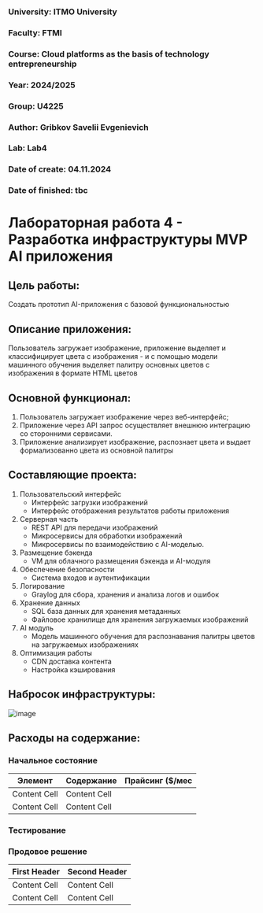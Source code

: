 ### University: ITMO University
### Faculty: FTMI
### Course: Cloud platforms as the basis of technology entrepreneurship
### Year: 2024/2025
### Group: U4225
### Author: Gribkov Savelii Evgenievich
### Lab: Lab4
### Date of create: 04.11.2024
### Date of finished: tbc

# Лабораторная работа 4 - Разработка инфраструктуры MVP AI приложения

## Цель работы: 
Создать прототип AI-приложения с базовой функциональностью

## Описание приложения:
Пользователь загружает изображение, приложение выделяет и классифицирует цвета с изображения - и с помощью модели машинного обучения выделяет палитру основных цветов с изображения в формате HTML цветов
## Основной функционал:
1. Пользователь загружает изображение через веб-интерфейс;
2. Приложение через API запрос осуществляет внешнюю интеграцию со сторонними сервисами.
3. Приложение анализирует изображение, распознает цвета и выдает формализованно цвета из основной палитры

## Составляющие проекта:
1. Пользовательский интерфейс
   - Интерфейс загрузки изображений
   - Интерфейс отображения результатов работы приложения
3. Серверная часть
   - REST API для передачи изображений
   - Микросервисы для обработки изображений
   - Микросервисы по взаимодействию с AI-моделью.
5. Размещение бэкенда
   - VM для облачного размещения бэкенда и AI-модуля
7. Обеспечение безопасности
   - Система входов и аутентификации
9. Логирование
    - Graylog для сбора, хранения и анализа логов и ошибок
11. Хранение данных
    - SQL база данных для хранения метаданных
    - Файловое хранилище для хранения загружаемых изображений
13. AI модуль
    - Модель машинного обучения для распознавания палитры цветов на загружаемых изображениях
15. Оптимизация работы
    - CDN доставка контента
    - Настройка кэширования
    
## Набросок инфраструктуры:
![image](https://github.com/user-attachments/assets/ed233c68-edb3-4320-916b-f725c6c54944)

## Расходы на содержание:
### Начальное состояние
| Элемент | Содержание | Прайсинг ($/мес 
| ------------- | ------------- | -------------
| Content Cell  | Content Cell  |
| Content Cell  | Content Cell  |
### Тестирование
### Продовое решение
| First Header  | Second Header |
| ------------- | ------------- |
| Content Cell  | Content Cell  |
| Content Cell  | Content Cell  |
